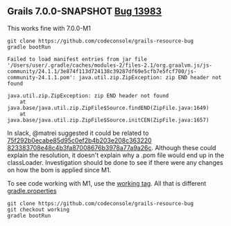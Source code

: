 ## Grails 7.0.0-SNAPSHOT [Bug 13983](https://github.com/grails/grails-core/issues/13983)
This works fine with 7.0.0-M1

```
git clone https://github.com/codeconsole/grails-resource-bug
gradle bootRun
```

```
Failed to load manifest entries from jar file '/Users/user/.gradle/caches/modules-2/files-2.1/org.graalvm.js/js-community/24.1.1/3e874f113d724138c39287df69e5cfb7e5fcf700/js-community-24.1.1.pom': java.util.zip.ZipException: zip END header not found

java.util.zip.ZipException: zip END header not found
	at java.base/java.util.zip.ZipFile$Source.findEND(ZipFile.java:1649)
	at java.base/java.util.zip.ZipFile$Source.initCEN(ZipFile.java:1657)
```


In slack, @matrei suggested it could be related to [75f292b0ecabe85d95c0ef2b4b203e208c363220](https://github.com/grails/grails-core/commit/75f292b0ecabe85d95c0ef2b4b203e208c363220)
[823383708e48c4b3fa87008676b3978a77a9a26c](https://github.com/grails/grails-core/commit/823383708e48c4b3fa87008676b3978a77a9a26c).  Although these could explain the resolution, it doesn't explain why a .pom file would end up in the classLoader.  Investigation should be done to see if there were any changes on how the bom is applied since M1.

To see code working with M1, use the [working tag](https://github.com/codeconsole/grails-resource-bug/releases/tag/working). All that is different [gradle.properties](https://github.com/codeconsole/grails-resource-bug/commit/8adf78420ceb5ab65296ab8be798d2cad57b9938)
```
git clone https://github.com/codeconsole/grails-resource-bug
git checkout working
gradle bootRun
```
